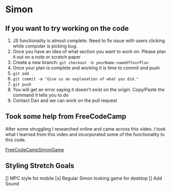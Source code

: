 # Simon

## If you want to try working on the code

1. JS functionality is almost complete.  Need to fix issue with users clicking while computer is picking bug.
2. Once you have an idea of what section you want to work on.  Please plan it out on a note or scratch paper
3. Create a new branch: `git checkout -b yourName-nameOfYourPlan`
4. Once your plan is complete and working it is time to commit and push
5. `git add .`
6. `git commit -m "Give us an explanation of what you did."`
7. `git push`
8. You will get an error saying it doesn't exist on the origin.  Copy/Paste the command it tells you to do
9. Contact Dan and we can work on the pull request

## Took some help from FreeCodeCamp

After some struggling I researched online and came across this video.  I took what I learned from this video and incorporated some of the functionality to this code.

[FreeCodeCampSimonGame](https://www.youtube.com/watch?v=n_ec3eowFLQ)


## Styling Stretch Goals

[] MPC style for mobile
[x] Regular Simon looking game for desktop
[] Add Sound